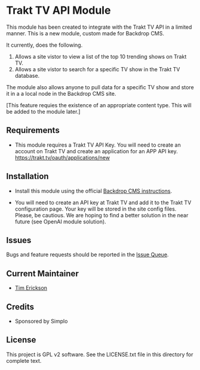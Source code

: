 # Trakt TV API Module

This module has been created to integrate with the Trakt TV API in a limited
manner. This is a new module, custom made for Backdrop CMS.

It currently, does the following. 

1) Allows a site vistor to view a list of the top 10 trending shows on Trakt TV.
2) Allows a site vistor to search for a specific TV show in the Trakt TV database.

The module also allows anyone to pull data for a specific TV show and store it in a 
a local node in the Backdrop CMS site. 

[This feature requies the existence of an appropriate content type. This will be 
added to the module later.]

## Requirements

- This module requires a Trakt TV API Key. You will need to create an account on
  Trakt TV and create an application for an APP API key.
  https://trakt.tv/oauth/applications/new

## Installation

- Install this module using the official [Backdrop CMS instructions](https://backdropcms.org/user-guide/modules).

- You will need to create an API key at Trakt TV and add it to the Trakt TV configuration
  page. Your key will be stored in the site config files. Please, be cautious. We are hoping
  to find a better solution in the near future (see OpenAI module solution). 

## Issues

Bugs and feature requests should be reported in the [Issue Queue](https://github.com/backdrop-contrib/openai/issues).

## Current Maintainer

- [Tim Erickson](https://github.com/stpaultim)

## Credits

- Sponsored by Simplo

## License

This project is GPL v2 software. See the LICENSE.txt file in this directory for complete text.
